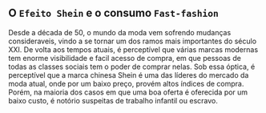 ## O ``Efeito Shein`` e o consumo ``Fast-fashion``

 
Desde a década de 50, o mundo da moda vem sofrendo mudanças consideraveis, vindo a se tornar um dos ramos mais importantes do século XXI. De volta aos tempos atuais, é perceptível que várias marcas modernas tem enorme visibilidade e facil acesso de compra, em que pessoas de todas as classes sociais tem o poder de comprar nelas. Sob essa óptica, é perceptível que a marca chinesa Shein é uma das líderes do mercado da moda atual, onde por um baixo preço, provém altos índices de compra. Porém, na maioria dos casos em que uma boa oferta é oferecida por um baixo custo, é notório suspeitas de trabalho infantil ou escravo.

